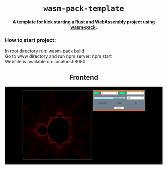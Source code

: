 <div align="center">

  <h1><code>wasm-pack-template</code></h1>

  <strong>A template for kick starting a Rust and WebAssembly project using <a href="https://github.com/rustwasm/wasm-pack">wasm-pack</a>.</strong>
</div>

<h3> How to start project: </h3>
<div>In root directory run: wasm-pack build</div>
<div>Go to www directory and run npm server: npm start</div>
<div>Website is available on: localhost:8080  </div>


<h2 align="center"> Frontend</h2>

![Image of web](web_front.png)